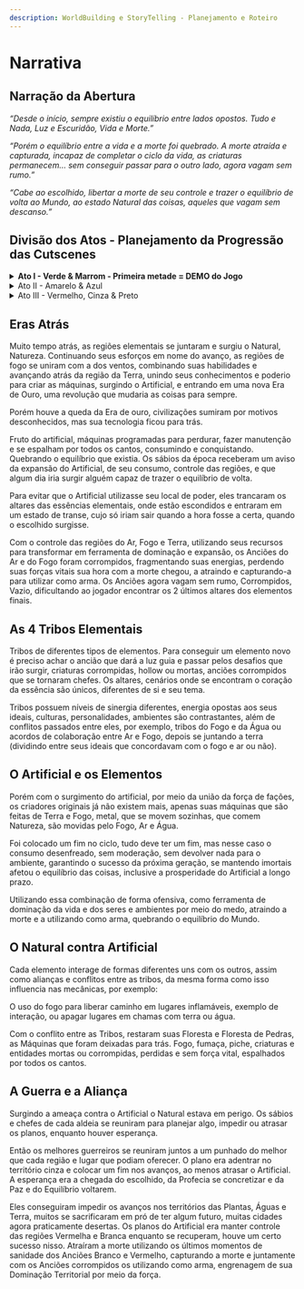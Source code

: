```yaml
---
description: WorldBuilding e StoryTelling - Planejamento e Roteiro
---
```


# Narrativa

## Narração da Abertura

_“Desde o início, sempre existiu o equilíbrio entre lados opostos. Tudo e Nada, Luz e Escuridão, Vida e Morte.”_

_“Porém o equilíbrio entre a vida e a morte foi quebrado. A morte atraída e capturada, incapaz de completar o ciclo da vida, as criaturas permanecem… sem conseguir passar para o outro lado, agora vagam sem rumo.”_

_“Cabe ao escolhido, libertar a morte de seu controle e trazer o equilíbrio de volta ao Mundo, ao estado Natural das coisas, aqueles que vagam sem descanso.”_

## Divisão dos Atos - Planejamento da Progressão das Cutscenes

<details>

<summary><strong>Ato I - Verde &#x26; Marrom - Primeira metade = DEMO do Jogo</strong></summary>

Consegue a primeira Energia (Terra / Marrom), introdução às mecânicas básicas e desafios do jogo. Cenário focado na vegetação Marrom e Verde.

**Roteiro da Cutscene de Abertura**

**OQUIRÁ: Em busca do Equilíbrio**

_Cutscenes feitas com parallax, divisão de camadas, simplicidade, exemplo da abertura de The Withcer 3._

**Fade In**

**Narração Feita por um Xamã ou Vidente / Abertura do jogo**

**Personagem narrando, contando uma história ao redor de uma fogueira, fazendo uma sombra atrás e criando contraste (inspiração de irmãos ursos). Enquadramento plano médio com transição para Fechado, no rosto de quem conta a história, aumentando a intimidade, como se contasse história para uma criança, tirando o zoom e foco dele indo para o céu, após o primeiro parágrafo abaixo.**

Quando mirar para o céu, utilize estrelas e constelações para exemplificar segundo parágrafo abaixo em diante.

**NPC Grilo - Contador de Histórias**

* “Vou contar uma história… para entender como chegamos aqui, temos que voltar atrás, veja bem…”

<!---->

* Desde o início, sempre existiu o equilíbrio entre lados opostos. Tudo e Nada, Luz e Escuridão, Vida e Morte.”

<!---->

* “Porém o equilíbrio entre a vida e a morte foi quebrado. A morte atraída e capturada, incapaz de completar o ciclo da vida, as criaturas permanecem… sem conseguir passar para o outro lado, agora vagam sem rumo.”

<!---->

* “Cabe ao escolhido, libertar a morte de seu controle e trazer o equilíbrio de volta ao Mundo, ao estado Natural das coisas, aqueles que vagam sem descanso.”

<!---->

* “Porém nem sempre as coisas acontecem como esperamos… seria o escolhido capaz de trazer o equilíbrio de volta?”

**Floresta Sombria / Anoitecer**

**Enquadramento Plano Aberto com transição para um plano médio, O personagem em um dos pontos da regra dos terços do lado direito inferior, virado indo para a esquerda.**

O personagem se encontra sem rumo, perdido, apesar de estar indo para o lado esquerdo (dando a entender que está voltando para casa) porém deixando desnorteado, perdido, acreditando que está retornando a sua vila porém não é o que está acontecendo na realidade.

**Oquirá**

* Será que eu já passei por aqui?
* Devo estar chegando perto da vila que eu aposto.
* Essa árvore, eu já vi essa árvore, adoro ela!

Porém começa a duvidar se realmente estava indo para o lado certo, porém sempre otimista!

**Oquirá**

* Ah quem nunca se perdeu uma vez se quer?
* Jornada, uma aventura! hehehe Quem sabe no fim até esteja mais maduro.

Cortando para uma cena imaginando em sua mente uma versão heróica, guerreira futura, porém exagerada e sutilmente engraçada, quem ainda pode se tornar. Fruto da imaginação criativa de uma criança, isso o motiva.

Referência 00:49 -> [The Reward](https://www.youtube.com/watch?v=kkAYze6ae18)

**Floresta Sombria / Anoitecer**

**Enquadramento Plano Fechado, foco no rosto do personagem, ainda virado, indo para o lado esquerdo.**

O personagem leva uma das mãos ao rosto, tentando enxergar a distância, porém percebe que começa a escurecer cada vez mais, extinguindo os poucos raios de luz que conseguem chegar ao chão frio da floresta.

**Oquirá**

* Hmmm, tá ficando bem frio, e onde está a vila?
* Aaa Oquirá, perdido sempre estáhahá…
* Mas podia estar bem pior.

Então começa a ficar bem preocupado, com dúvida de onde realmente está. Porém continua a andar para o lado esquerdo enquanto permanece no enquadramento.

**Oquirá**

* Como foi que eu vim parar aqui em?
* Até parece que não foi escolha minha
* Brincadeira hahahah adoro me perder…
* Éah… adoooro…

**Floresta Sombria / Noite**

**Enquadramento Plano Médio, personagem em um dos pontos da regra dos terços do lado direito inferior, virado ainda indo para a esquerda.**

Eis que aparece uma fraca luz vindo no horizonte, sendo de noite só poderia ser a vila, ou alguma pessoa com uma lanterna ou tocha! Pelo menos é o que acreditava…

**Oquirá**

* Finalmente hahahah até achei que tinha me perdido mesmo.
* Ufa, vila vilaminha, quase me assustou.
* Quaaaase.

**Floresta Sombria / Noite**

**Começa com um enquadramento de Plano Médio com transição para Fechado conforme andar para a Luz (pouco antes de ouvir o barulho), personagem em um dos pontos da regra dos terços do lado direito inferior, indo para a esquerda.**

Então começa a ir rapidamente feliz em direção a fonte de luz, eis que ouve um barulho de galho quebrando e arbustos balançando parando por um instante.

**Oquirá**

* ???
* Que foi isso? Acho que é algum espertinho tentando me assustar, mas não vai mesmo.

Oquirá então vai em direção se esgueirando para assustar quem seja que queria pregar uma peça em ti.

**Oquirá**

* Você reaaalmente achou, que iria me assus-

Porém eis que do arbusto sai um inimigo correndo em sua direção, o assustando e fazendo com que fugisse em direção à fonte de luz.

Porém o inimigo é mais rápido acaba o atingindo e jogando para longe caindo, caindo em uma vala / buraco ( lugar onde acordaria no começo do game dando início ao gameplay).

Nesse momento, pouco antes de ser atingido aparece a HUD da vida (somente a sua cabeça com 1 pétala e seus olhos pretos), ao ser atingido sua pétala some, indicando que Oquirá morreu.

**Aldeia Ancestral / Região Verde / Amanhecer**

**Começa com um enquadramento de Plano Médio, foco no Futuro Mentor. Enquadrando o personagem em um dos pontos da regra dos terços do lado direito inferior, virado olhando para a esquerda.**

O Mentor olha para o horizonte e sente algo no ar, ouve sussurros da floresta e barulhos de pássaros, fica surpreso, então abre seus olhos.

**Mentor**

* Parece que tem algo de diferente, algo acontecendo.
* As árvores e os animais estão agitados, mas não de uma forma ruim…
* Parece que estão empolgados?
* Interessante…

**Aldeia Ancestral / Região Verde / Amanhecer**

**Começa com um enquadramento de Plano Médio, foco no Futuro Mentor, transicionando em sua fala para um plano fechado. Enquadrando o personagem em um dos pontos da regra dos terços do lado direito inferior, virado olhando para a esquerda.**

O Mentor olha para o horizonte e sente algo no ar, levantando com calma e indo na direção do lado direito, passando pelo Ancião Verde.

Se aproximando dele percebe uma Luz Branca chegando próximo ao Ancião, o que o faz reagir por um instante.

**Mentor**

* Coisa rara… o que interromperia sua meditação, transe profundo? Deve ter algo haver com essa Luz.
* Parece estar sussurrando a ele… 5 Chegando próximo ao Ancião repara a Luz Indo embora e o ancião rindo sutilmente.

**Aldeia Ancestral / Região Verde / Amanhecer Raiar do Sol**

**Começa com um enquadramento de Plano Médio com contra Plongée no Ancião (o deixando maior ainda), foco no Ancião. Enquadrando o Mentor em um dos pontos da regra dos terços do lado esquerdo inferior, virado olhando para a direita. Já o Ancião está enquadrado nos pontos do lado direito, com seu rosto no ponto superior, olhando para a esquerda (a direção do personagem.**

**Ancião Verde**

* Finalmente a hora chegou!
* Ele está aqui… finalmente…
* Nem sei quanto tempo estou aqui esperando, até enraizei, olha só hahaha.
* Vá até O Cajado, o escolhido deve aparecer em breve, só ele será capaz de empunhar O Cajado!

O mentor olha espantado, não de uma forma ruim, no fim fazia sentido, tinha sentido algo de diferente.

**Mentor**

* Então quer dizer que ele está aqui?
* Deve ser, para te tirar de sua meditaçã-

Eis que o Ancião volta a meditar profundamente.

**Mentor**

* Brincadeira, fazer o que.
* Vamos até O Cajado… já era ora.

**Fade Out**

**Fade In**

**Floresta Sombria / Amanhecer**

**Começa com um enquadramento de Plano Médio com transição para Fechado (dando zoom no rosto do personagem caído ao chão) / personagem está em um dos pontos da regra dos terços do lado esquerdo inferior, voltado para o lado direito.**

Nesse momento a HUD ainda está aparecendo somente a sua cabeça com 0 pétala e seus olhos pretos.

O personagem está até então caído ao chão, morto… eis que uma Luz branca do buraco, lugar de onde tinha caído, pelo que parece é a Luz que estava seguindo antes de ser atingido. A luz entra em seu corpo.

Nesse momento a HUD ainda está aparecendo, porém somente a sua cabeça com 0 pétala, pois está morto, então seus olhos começam a ficar brancos e 3 pétalas nascem novamente, indicando que reviveu, mas por que será?

Nesse momento dá foco para o rosto do personagem, tirando o zoom e levantando, fazendo o mesmo enquadramento do começo do jogo, para ter uma transição suave entre Cutscene e Gameplay.

Quando começar o game na HUD será desbloqueado uma segunda parte, relacionada ao escudo, dando a entender que agora tem um elemento, mecânica a mais na HUD.

</details>

<details>

<summary>Ato II - Amarelo &#x26; Azul</summary>

Consegue a Segunda e Terceira Energia (Vento e Água / Amarelo e Azul), Desenvolvimento das mecânicas do ATO I, aumentando a dificuldade, segundo maior ápice e tranquilidade em seguida (na parte azul).

</details>

<details>

<summary>Ato III - Vermelho, Cinza &#x26; Preto</summary>

Maior ápice. Consegue a Quarta e última Energia (Fogo / Vermelho) e vai para o fim do jogo com o confronto, desafio final, finalizando o jogo. (o Cinza representa o artificial, no caso as máquinas e o Preto representando a Morte, o final do jogo).

</details>

## Eras Atrás

Muito tempo atrás, as regiões elementais se juntaram e surgiu o Natural, Natureza. Continuando seus esforços em nome do avanço, as regiões de fogo se uniram com a dos ventos, combinando suas habilidades e avançando atrás da região da Terra, unindo seus conhecimentos e poderio para criar as máquinas, surgindo o Artificial, e entrando em uma nova Era de Ouro, uma revolução que mudaria as coisas para sempre.

Porém houve a queda da Era de ouro, civilizações sumiram por motivos desconhecidos, mas sua tecnologia ficou para trás.

Fruto do artificial, máquinas programadas para perdurar, fazer manutenção e se espalham por todos os cantos, consumindo e conquistando. Quebrando o equilíbrio que existia. Os sábios da época receberam um aviso da expansão do Artificial, de seu consumo, controle das regiões, e que algum dia iria surgir alguém capaz de trazer o equilíbrio de volta.

Para evitar que o Artificial utilizasse seu local de poder, eles trancaram os altares das essências elementais, onde estão escondidos e entraram em um estado de transe, cujo só iriam sair quando a hora fosse a certa, quando o escolhido surgisse.

Com o controle das regiões do Ar, Fogo e Terra, utilizando seus recursos para transformar em ferramenta de dominação e expansão, os Anciões do Ar e do Fogo foram corrompidos, fragmentando suas energias, perdendo suas forças vitais sua hora com a morte chegou, a atraindo e capturando-a para utilizar como arma. Os Anciões agora vagam sem rumo, Corrompidos, Vazio, dificultando ao jogador encontrar os 2 últimos altares dos elementos finais.

## As 4 Tribos Elementais

Tribos de diferentes tipos de elementos. Para conseguir um elemento novo é preciso achar o ancião que dará a luz guia e passar pelos desafios que irão surgir, criaturas corrompidas, hollow ou mortas, anciões corrompidos que se tornaram chefes. Os altares, cenários onde se encontram o coração da essência são únicos, diferentes de si e seu tema.

Tribos possuem níveis de sinergia diferentes, energia opostas aos seus ideais, culturas, personalidades, ambientes são contrastantes, além de conflitos passados entre eles, por exemplo, tribos do Fogo e da Água ou acordos de colaboração entre Ar e Fogo, depois se juntando a terra (dividindo entre seus ideais que concordavam com o fogo e ar ou não).

## O Artificial e os Elementos

Porém com o surgimento do artificial, por meio da união da força de fações, os criadores originais já não existem mais, apenas suas máquinas que são feitas de Terra e Fogo, metal, que se movem sozinhas, que comem Natureza, são movidas pelo Fogo, Ar e Água.

Foi colocado um fim no ciclo, tudo deve ter um fim, mas nesse caso o consumo desenfreado, sem moderação, sem devolver nada para o ambiente, garantindo o sucesso da próxima geração, se mantendo imortais afetou o equilíbrio das coisas, inclusive a prosperidade do Artificial a longo prazo.

Utilizando essa combinação de forma ofensiva, como ferramenta de dominação da vida e dos seres e ambientes por meio do medo, atraindo a morte e a utilizando como arma, quebrando o equilíbrio do Mundo.

## O Natural contra Artificial

Cada elemento interage de formas diferentes uns com os outros, assim como alianças e conflitos entre as tribos, da mesma forma como isso influencia nas mecânicas, por exemplo:

O uso do fogo para liberar caminho em lugares inflamáveis, exemplo de interação, ou apagar lugares em chamas com terra ou água.

Com o conflito entre as Tribos, restaram suas Floresta e Floresta de Pedras, as Máquinas que foram deixadas para trás. Fogo, fumaça, piche, criaturas e entidades mortas ou corrompidas, perdidas e sem força vital, espalhados por todos os cantos.

## A Guerra e a Aliança

Surgindo a ameaça contra o Artificial o Natural estava em perigo. Os sábios e chefes de cada aldeia se reuniram para planejar algo, impedir ou atrasar os planos, enquanto houver esperança.

Então os melhores guerreiros se reuniram juntos a um punhado do melhor que cada região e lugar que podiam oferecer. O plano era adentrar no território cinza e colocar um fim nos avanços, ao menos atrasar o Artificial. A esperança era a chegada do escolhido, da Profecia se concretizar e da Paz e do Equilíbrio voltarem.

Eles conseguiram impedir os avanços nos territórios das Plantas, Águas e Terra, muitos se sacrificaram em pró de ter algum futuro, muitas cidades agora praticamente desertas. Os planos do Artificial era manter controle das regiões Vermelha e Branca enquanto se recuperam, houve um certo sucesso nisso. Atraíram a morte utilizando os últimos momentos de sanidade dos Anciões Branco e Vermelho, capturando a morte e juntamente com os Anciões corrompidos os utilizando como arma, engrenagem de sua Dominação Territorial por meio da força.
